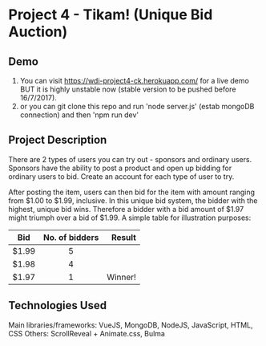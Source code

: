 # Project 4 - Tikam! (Unique Bid Auction)

## Demo
1. You can visit https://wdi-project4-ck.herokuapp.com/ for a live demo BUT it is highly unstable now (stable version to be pushed before 16/7/2017).
2. or you can git clone this repo and run 'node server.js' (estab mongoDB connection) and then 'npm run dev'

## Project Description
There are 2 types of users you can try out - sponsors and ordinary users. Sponsors have the ability to post a product and open up bidding for ordinary users to bid. Create an account for each type of user to try.

After posting the item, users can then bid for the item with amount ranging from $1.00 to $1.99, inclusive. In this unique bid system, the bidder with the highest, unique bid wins. Therefore a bidder with a bid amount of $1.97 might triumph over a bid of $1.99. A simple table for illustration purposes:

| Bid           | No. of bidders| Result  |
| ------------- |:-------------:| -------:|
| $1.99         | 5             |         |
| $1.98         | 4             |         |
| $1.97         | 1             | Winner! |

## Technologies Used
Main libraries/frameworks: VueJS, MongoDB, NodeJS, JavaScript, HTML, CSS
Others: ScrollReveal + Animate.css, Bulma
